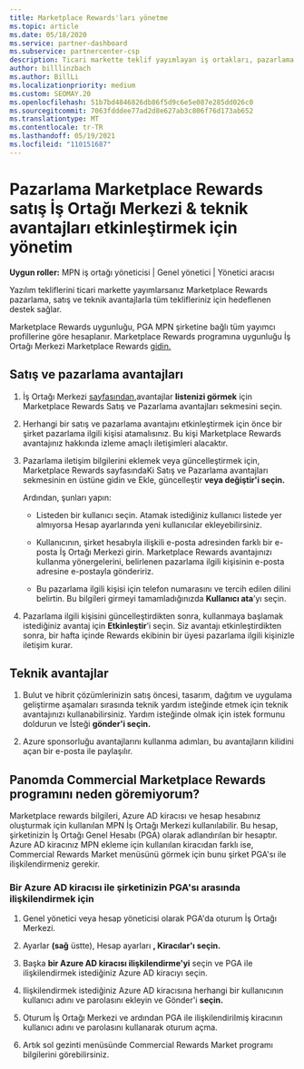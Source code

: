 ```yaml
---
title: Marketplace Rewards'ları yönetme
ms.topic: article
ms.date: 05/18/2020
ms.service: partner-dashboard
ms.subservice: partnercenter-csp
description: Ticari markette teklif yayımlayan iş ortakları, pazarlama desteği sunan avantajlara uygundur.
author: billlinzbach
ms.author: BillLi
ms.localizationpriority: medium
ms.custom: SEOMAY.20
ms.openlocfilehash: 51b7bd4846826db86f5d9c6e5e087e285dd026c0
ms.sourcegitcommit: 7063fdddee77ad2d8e627ab3c806f76d173ab652
ms.translationtype: MT
ms.contentlocale: tr-TR
ms.lasthandoff: 05/19/2021
ms.locfileid: "110151687"
---
```

# <a name="manage-marketplace-rewards-in-partner-center--activate-marketing-sales-and-technical-benefits"></a>Pazarlama Marketplace Rewards satış İş Ortağı Merkezi & teknik avantajları etkinleştirmek için yönetim

**Uygun roller:** MPN iş ortağı yöneticisi | Genel yönetici | Yönetici aracısı

Yazılım tekliflerini ticari markette yayımlarsanız Marketplace Rewards pazarlama, satış ve teknik avantajlarla tüm teklifleriniz için hedeflenen destek sağlar.

Marketplace Rewards uygunluğu, PGA MPN şirketine bağlı tüm yayımcı profillerine göre hesaplanır. Marketplace Rewards programına uygunluğu İş Ortağı Merkezi Marketplace Rewards [gidin.](https://partner.microsoft.com/dashboard/mpn/program/commercialmarketplace)

## <a name="sales-and-marketing-benefits"></a>Satış ve pazarlama avantajları

1. İş Ortağı Merkezi [sayfasından,](https://partner.microsoft.com/dashboard)avantajlar **listenizi görmek** için Marketplace Rewards Satış ve Pazarlama avantajları sekmesini seçin. 

2. Herhangi bir satış ve pazarlama avantajını etkinleştirmek için önce bir şirket pazarlama ilgili kişisi atamalısınız. Bu kişi Marketplace Rewards avantajınız hakkında izleme amaçlı iletişimleri alacaktır.

3. Pazarlama iletişim bilgilerini eklemek veya güncelleştirmek için, Marketplace Rewards sayfasındaKi Satış ve Pazarlama avantajları sekmesinin en üstüne gidin ve Ekle, güncelleştir **veya değiştir'i seçin.** 

   Ardından, şunları yapın:

   - Listeden bir kullanıcı seçin. Atamak istediğiniz kullanıcı listede yer almıyorsa Hesap ayarlarında yeni kullanıcılar ekleyebilirsiniz.

   - Kullanıcının, şirket hesabıyla ilişkili e-posta adresinden farklı bir e-posta İş Ortağı Merkezi girin. Marketplace Rewards avantajınızı kullanma yönergelerini, belirlenen pazarlama ilgili kişisinin e-posta adresine e-postayla göndeririz.

   - Bu pazarlama ilgili kişisi için telefon numarasını ve tercih edilen dilini belirtin. Bu bilgileri girmeyi tamamladığınızda **Kullanıcı ata**’yı seçin.

4. Pazarlama ilgili kişisini güncelleştirdikten sonra, kullanmaya başlamak istediğiniz avantaj için **Etkinleştir**’i seçin. Siz avantajı etkinleştirdikten sonra, bir hafta içinde Rewards ekibinin bir üyesi pazarlama ilgili kişinizle iletişim kurar.

## <a name="technical-benefits"></a>Teknik avantajlar

1. Bulut ve hibrit çözümlerinizin satış öncesi, tasarım, dağıtım ve uygulama geliştirme aşamaları sırasında teknik yardım isteğinde etmek için teknik avantajınızı kullanabilirsiniz. Yardım isteğinde olmak için istek formunu doldurun ve İsteği **gönder'i seçin.**

2. Azure sponsorluğu avantajlarını kullanma adımları, bu avantajların kilidini açan bir e-posta ile paylaşılır.

## <a name="why-cant-i-see-the-commercial-marketplace-rewards-program-on-my-dashboard"></a>Panomda Commercial Marketplace Rewards programını neden göremiyorum?

Marketplace rewards bilgileri, Azure AD kiracısı ve hesap hesabınız oluşturmak için kullanılan MPN İş Ortağı Merkezi kullanılabilir. Bu hesap, şirketinizin İş Ortağı Genel Hesabı (PGA) olarak adlandırılan bir hesaptır. Azure AD kiracınız MPN ekleme için kullanılan kiracıdan farklı ise, Commercial Rewards Market menüsünü görmek için bunu şirket PGA'sı ile ilişkilendirmeniz gerekir.

### <a name="to-associate-an-azure-ad-tenant-with-the-pga-of-your-company"></a>Bir Azure AD kiracısı ile şirketinizin PGA'sı arasında ilişkilendirmek için

1. Genel yönetici veya hesap yöneticisi olarak PGA'da oturum İş Ortağı Merkezi.

2. Ayarlar **(sağ** üstte), Hesap ayarları **, Kiracılar'ı** **seçin.** 

3. Başka **bir Azure AD kiracısı ilişkilendirme'yi** seçin ve PGA ile ilişkilendirmek istediğiniz Azure AD kiracıyı seçin.

4. Ilişkilendirmek istediğiniz Azure AD kiracısına herhangi bir kullanıcının kullanıcı adını ve parolasını ekleyin ve Gönder'i **seçin.**

5. Oturum İş Ortağı Merkezi ve ardından PGA ile ilişkilendirilmiş kiracının kullanıcı adını ve parolasını kullanarak oturum açma.

6. Artık sol gezinti menüsünde Commercial Rewards Market programı bilgilerini görebilirsiniz.

